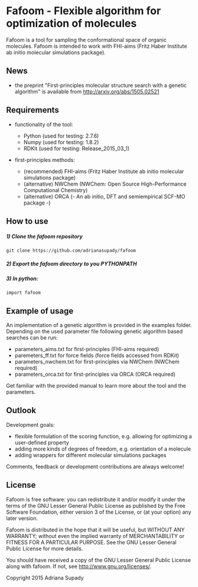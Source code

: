 ﻿# Fafoom - Flexible algorithm for optimization of molecules 

Fafoom is a tool for sampling the conformational space of organic molecules. Fafoom is intended to work with FHI-aims (Fritz Haber Institute ab initio molecular simulations package).

## News

* the preprint "First-principles molecular structure search with a genetic algorithm" is available from http://arxiv.org/abs/1505.02521

## Requirements

* functionality of the tool:
  * Python (used for testing: 2.7.6)
  * Numpy (used for testing: 1.8.2)
  * RDKit (used for testing: Release_2015_03_1)

* first-principles methods:
  * (recommended) FHI-aims (Fritz Haber Institute ab initio molecular simulations package)
  * (alternative) NWChem (NWChem: Open Source High-Performance Computational Chemistry)
  * (alternative) ORCA (- An ab initio, DFT and semiempirical SCF-MO package -)

## How to use

##### 1) Clone the fafoom repository
	git clone https://github.com/adrianasupady/fafoom

##### 2) Export the fafoom directory to you PYTHONPATH

##### 3) In python:

    import fafoom

## Example of usage

An implementation of a genetic algorithm is provided in the examples folder.
Depending on the used parameter file following genetic algorithm based searches can be run:

* parameters_aims.txt for first-principles (FHI-aims required)
* paremeters_ff.txt for force fields (force fields accessed from RDKit)
* parameters_nwchem.txt for first-principles via NWChem (NWChem required)
* parameters_orca.txt for first-principles via ORCA (ORCA required)

Get familiar with the provided manual to learn more about the tool and the parameters. 

## Outlook

Development goals:

* flexible formulation of the scoring function, e.g. allowing for optimizing a user-defined property
* adding more kinds of degrees of freedom, e.g. orientation of a molecule
* adding wrappers for different molecular simulations packages

Comments, feedback or development contributions are always welcome! 



## License

Fafoom is free software: you can redistribute it and/or modify it under the terms of the GNU Lesser General Public License as published by the Free Software Foundation, either version 3 of the License, or (at your option) any later version.

Fafoom is distributed in the hope that it will be useful, but WITHOUT ANY WARRANTY; without even the implied warranty of MERCHANTABILITY or FITNESS FOR A PARTICULAR PURPOSE.  See the GNU Lesser General Public License for more details.

You should have received a copy of the GNU Lesser General Public License along with fafoom.  If not, see <http://www.gnu.org/licenses/>.


Copyright 2015 Adriana Supady 
